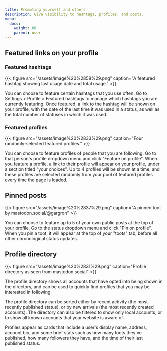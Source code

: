 ```yaml
---
title: Promoting yourself and others
description: Give visibility to hashtags, profiles, and posts.
menu:
  docs:
    weight: 60
    parent: user
---
```


## Featured links on your profile <a id="featured"></a>

### Featured hashtags <a id="featured-tags"></a>

{{< figure src="/assets/image%20%2858%29.png" caption="A featured hashtag showing last usage date and total usage." >}}

You can choose to feature certain hashtags that you use often. Go to Settings &gt; Profile &gt; Featured hashtags to manage which hashtags you are currently featuring. Once featured, a link to the hashtag will be shown on your profile, with the date of the last time it was used in a status, as well as the total number of statuses in which it was used.

### Featured profiles <a id="featured-profiles"></a>

{{< figure src="/assets/image%20%2833%29.png" caption="Four randomly-selected featured profiles." >}}

You can choose to feature profiles of people that you are following. Go to that person's profile dropdown menu and click "Feature on profile". When you feature a profile, a link to their profile will appear on your profile, under a section titled "your choices". Up to 4 profiles will be shown at a time, and these profiles are selected randomly from your pool of featured profiles every time the page is loaded.

## Pinned posts <a id="pinned"></a>

{{< figure src="/assets/image%20%2837%29.png" caption="A pinned toot by mastodon.social/@gargron" >}}

You can choose to feature up to 5 of your own public posts at the top of your profile. Go to the status dropdown menu and click "Pin on profile". When you pin a toot, it will appear at the top of your "toots" tab, before all other chronological status updates.

## Profile directory <a id="directory"></a>

{{< figure src="/assets/image%20%2831%29.png" caption="Profile directory as seen from mastodon.social" >}}

The profile directory shows all accounts that have opted into being shown in the directory, and can be used to quickly find profiles that you may be interested in following.

The profile directory can be sorted either by recent activity \(the most recently published status\), or by new arrivals \(the most recently created accounts\). The directory can also be filtered to show only local accounts, or to show all known accounts that your website is aware of.

Profiles appear as cards that include a user's display name, address, account bio, and some brief stats such as how many toots they've published, how many followers they have, and the time of their last published status.

